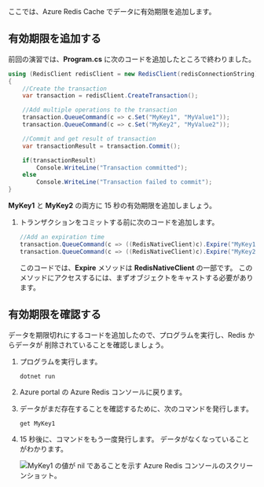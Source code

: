 ここでは、Azure Redis Cache でデータに有効期限を追加します。

## <a name="add-an-expiration-time"></a>有効期限を追加する

前回の演習では、**Program.cs** に次のコードを追加したところで終わりました。

```csharp
using (RedisClient redisClient = new RedisClient(redisConnectionString))
{
    //Create the transaction
    var transaction = redisClient.CreateTransaction();

    //Add multiple operations to the transaction
    transaction.QueueCommand(c => c.Set("MyKey1", "MyValue1"));
    transaction.QueueCommand(c => c.Set("MyKey2", "MyValue2"));

    //Commit and get result of transaction
    var transactionResult = transaction.Commit();

    if(transactionResult)
        Console.WriteLine("Transaction committed");
    else
        Console.WriteLine("Transaction failed to commit");
}
```

**MyKey1** と **MyKey2** の両方に 15 秒の有効期限を追加しましょう。

1. トランザクションをコミットする前に次のコードを追加します。

    ```csharp
    //Add an expiration time
    transaction.QueueCommand(c => ((RedisNativeClient)c).Expire("MyKey1", 15));
    transaction.QueueCommand(c => ((RedisNativeClient)c).Expire("MyKey2", 15));
    ```

    このコードでは、**Expire** メソッドは **RedisNativeClient** の一部です。 このメソッドにアクセスするには、まずオブジェクトをキャストする必要があります。

## <a name="verify-the-expiration"></a>有効期限を確認する

データを期限切れにするコードを追加したので、プログラムを実行し、Redis からデータが 削除されていることを確認しましょう。

1. プログラムを実行します。

    ```bash
    dotnet run
    ```
    
1. Azure portal の Azure Redis コンソールに戻ります。

1. データがまだ存在することを確認するために、次のコマンドを発行します。

    ```
    get MyKey1
    ```

1. 15 秒後に、コマンドをもう一度発行します。 データがなくなっていることがわかります。

    ![MyKey1 の値が nil であることを示す Azure Redis コンソールのスクリーンショット。](../media/6-redis-console-data-expiration.png)